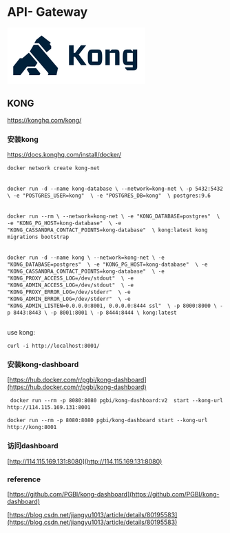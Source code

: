 # API- Gateway



![kong-logo](_images/kong-logo.png)




## KONG
https://konghq.com/kong/  

### 安装kong
https://docs.konghq.com/install/docker/


```
docker network create kong-net


docker run -d --name kong-database \ --network=kong-net \ -p 5432:5432 \ -e "POSTGRES_USER=kong"  \ -e "POSTGRES_DB=kong"  \ postgres:9.6


docker run --rm \ --network=kong-net \ -e "KONG_DATABASE=postgres"  \ -e "KONG_PG_HOST=kong-database"  \ -e "KONG_CASSANDRA_CONTACT_POINTS=kong-database"  \ kong:latest kong migrations bootstrap


docker run -d --name kong \ --network=kong-net \ -e "KONG_DATABASE=postgres"  \ -e "KONG_PG_HOST=kong-database"  \ -e "KONG_CASSANDRA_CONTACT_POINTS=kong-database"  \ -e "KONG_PROXY_ACCESS_LOG=/dev/stdout"  \ -e "KONG_ADMIN_ACCESS_LOG=/dev/stdout"  \ -e "KONG_PROXY_ERROR_LOG=/dev/stderr"  \ -e "KONG_ADMIN_ERROR_LOG=/dev/stderr"  \ -e "KONG_ADMIN_LISTEN=0.0.0.0:8001, 0.0.0.0:8444 ssl"  \ -p 8000:8000 \ -p 8443:8443 \ -p 8001:8001 \ -p 8444:8444 \ kong:latest


```

use kong:

```
curl -i http://localhost:8001/
```



### 安装kong-dashboard

[https://hub.docker.com/r/pgbi/kong-dashboard](https://hub.docker.com/r/pgbi/kong-dashboard)


```
 docker run --rm -p 8080:8080 pgbi/kong-dashboard:v2  start --kong-url http://114.115.169.131:8001
```



```
docker run --rm -p 8080:8080 pgbi/kong-dashboard start --kong-url http://kong:8001
```


### 访问dashboard
[http://114.115.169.131:8080](http://114.115.169.131:8080)



### reference

[https://github.com/PGBI/kong-dashboard](https://github.com/PGBI/kong-dashboard)

[https://blog.csdn.net/jiangyu1013/article/details/80195583](https://blog.csdn.net/jiangyu1013/article/details/80195583)



